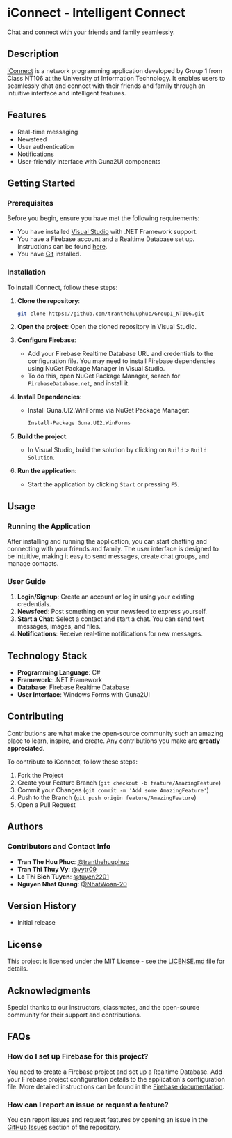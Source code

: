 # iConnect - Intelligent Connect

Chat and connect with your friends and family seamlessly.

## Description

[iConnect](https://www.taskade.com/d/6K8rPuB4FFmJ68n2?from=shared) is a network programming application developed by Group 1 from Class NT106 at the University of Information Technology. It enables users to seamlessly chat and connect with their friends and family through an intuitive interface and intelligent features.

## Features

- Real-time messaging
- Newsfeed
- User authentication
- Notifications
- User-friendly interface with Guna2UI components

## Getting Started

### Prerequisites

Before you begin, ensure you have met the following requirements:
- You have installed [Visual Studio](https://visualstudio.microsoft.com/) with .NET Framework support.
- You have a Firebase account and a Realtime Database set up. Instructions can be found [here](https://firebase.google.com/docs/database).
- You have [Git](https://git-scm.com/) installed.

### Installation

To install iConnect, follow these steps:

1. **Clone the repository**:
    ```bash
    git clone https://github.com/tranthehuuphuc/Group1_NT106.git
    ```

2. **Open the project**:
    Open the cloned repository in Visual Studio.

3. **Configure Firebase**:
    - Add your Firebase Realtime Database URL and credentials to the configuration file. You may need to install Firebase dependencies using NuGet Package Manager in Visual Studio.
    - To do this, open NuGet Package Manager, search for `FirebaseDatabase.net`, and install it.

4. **Install Dependencies**:
    - Install Guna.UI2.WinForms via NuGet Package Manager:
      ```bash
      Install-Package Guna.UI2.WinForms
      ```

5. **Build the project**:
    - In Visual Studio, build the solution by clicking on `Build` > `Build Solution`.

6. **Run the application**:
    - Start the application by clicking `Start` or pressing `F5`.

## Usage

### Running the Application

After installing and running the application, you can start chatting and connecting with your friends and family. The user interface is designed to be intuitive, making it easy to send messages, create chat groups, and manage contacts.

### User Guide

1. **Login/Signup**: Create an account or log in using your existing credentials.
2. **Newsfeed**: Post something on your newsfeed to express yourself.
3. **Start a Chat**: Select a contact and start a chat. You can send text messages, images, and files.
4. **Notifications**: Receive real-time notifications for new messages.

## Technology Stack

- **Programming Language**: C#
- **Framework**: .NET Framework
- **Database**: Firebase Realtime Database
- **User Interface**: Windows Forms with Guna2UI

## Contributing

Contributions are what make the open-source community such an amazing place to learn, inspire, and create. Any contributions you make are **greatly appreciated**.

To contribute to iConnect, follow these steps:

1. Fork the Project
2. Create your Feature Branch (`git checkout -b feature/AmazingFeature`)
3. Commit your Changes (`git commit -m 'Add some AmazingFeature'`)
4. Push to the Branch (`git push origin feature/AmazingFeature`)
5. Open a Pull Request

## Authors

### Contributors and Contact Info

- **Tran The Huu Phuc**: [@tranthehuuphuc](https://github.com/tranthehuuphuc)
- **Tran Thi Thuy Vy**: [@vytr09](https://github.com/vytr09)
- **Le Thi Bich Tuyen**: [@tuyen2201](https://github.com/tuyen2201)
- **Nguyen Nhat Quang**: [@NhatWoan-20](https://github.com/NhatWoan-20)

## Version History

* Initial release

## License

This project is licensed under the MIT License - see the [LICENSE.md](LICENSE.md) file for details.

## Acknowledgments

Special thanks to our instructors, classmates, and the open-source community for their support and contributions.

## FAQs

### How do I set up Firebase for this project?

You need to create a Firebase project and set up a Realtime Database. Add your Firebase project configuration details to the application's configuration file. More detailed instructions can be found in the [Firebase documentation](https://firebase.google.com/docs/database).

### How can I report an issue or request a feature?

You can report issues and request features by opening an issue in the [GitHub Issues](https://github.com/tranthehuuphuc/Group1_NT106/issues) section of the repository.

